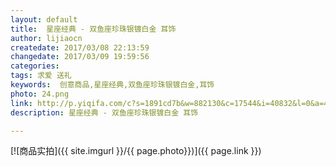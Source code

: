 ```yaml
---
layout: default
title:  星座经典 - 双鱼座珍珠银镀白金 耳饰
author: lijiaocn
createdate: 2017/03/08 22:13:59
changedate: 2017/03/09 19:59:56
categories:
tags: 求爱 送礼
keywords:  创意商品,星座经典,双鱼座珍珠银镀白金,耳饰
photo: 24.png
link: http://p.yiqifa.com/c?s=1891cd7b&w=882130&c=17544&i=40832&l=0&a=473036&pf=hwe&e=&t=http://www.roseonly.com.cn/item/3763.html
description: 星座经典 - 双鱼座珍珠银镀白金 耳饰

---
```


[![商品实拍]({{ site.imgurl }}/{{ page.photo}})]({{ page.link }})
